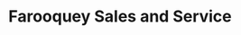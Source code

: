 ---
title: "Farooquey Sales and Service"
url: /toronto/farooquey-sales-and-service/
shop: car repair
---